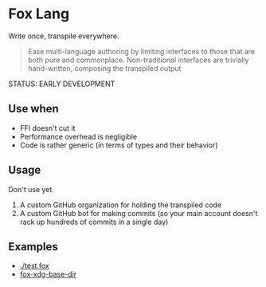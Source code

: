 # Fox Lang

Write once, transpile everywhere.

> Ease multi-language authoring by limiting interfaces to those that are both pure and commonplace. Non-traditional interfaces are trivially hand-written, composing the transpiled output

STATUS: EARLY DEVELOPMENT

## Use when

- FFI doesn't cut it
- Performance overhead is negligible
- Code is rather generic (in terms of types and their behavior)

## Usage

Don't use yet.

1. A custom GitHub organization for holding the transpiled code
2. A custom GitHub bot for making commits (so your main account doesn't rack up hundreds of commits in a single day)

## Examples

- [./test.fox](./test.fox)
- [fox-xdg-base-dir](https://github.com/hyperupcall/fox-xdg-base-dir)
